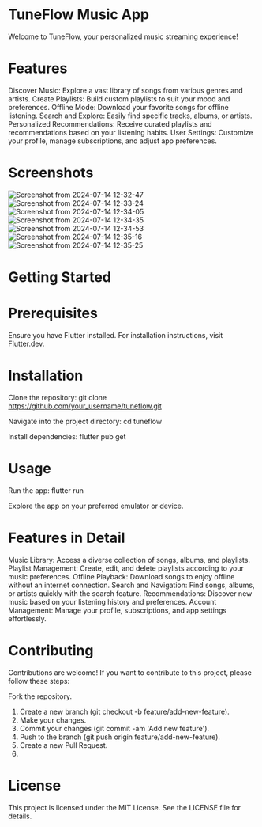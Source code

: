 # TuneFlow Music App
Welcome to TuneFlow, your personalized music streaming experience!

# Features
Discover Music: Explore a vast library of songs from various genres and artists.
Create Playlists: Build custom playlists to suit your mood and preferences.
Offline Mode: Download your favorite songs for offline listening.
Search and Explore: Easily find specific tracks, albums, or artists.
Personalized Recommendations: Receive curated playlists and recommendations based on your listening habits.
User Settings: Customize your profile, manage subscriptions, and adjust app preferences.

# Screenshots
![Screenshot from 2024-07-14 12-32-47](https://github.com/user-attachments/assets/ef9ed492-ce1d-4425-87fd-acf998f93dde)
![Screenshot from 2024-07-14 12-33-24](https://github.com/user-attachments/assets/c48910b5-66d1-454a-b401-b7b7537cd8b1)
![Screenshot from 2024-07-14 12-34-05](https://github.com/user-attachments/assets/9d0bbd49-4692-4cf2-9596-7fb2d2df40d9)
![Screenshot from 2024-07-14 12-34-35](https://github.com/user-attachments/assets/f23c32c4-d2cd-47de-856a-6d8e5ca65a62)
![Screenshot from 2024-07-14 12-34-53](https://github.com/user-attachments/assets/d14618a0-ab95-46e1-9681-05aa06b1aa03)
![Screenshot from 2024-07-14 12-35-16](https://github.com/user-attachments/assets/1935c567-1a98-4218-8f00-03e356461ecb)
![Screenshot from 2024-07-14 12-35-25](https://github.com/user-attachments/assets/ca8068fc-5745-4ac6-bf0e-e003abf340c9)

# Getting Started
# Prerequisites
Ensure you have Flutter installed. For installation instructions, visit Flutter.dev.

# Installation
Clone the repository:
git clone https://github.com/your_username/tuneflow.git

Navigate into the project directory:
cd tuneflow

Install dependencies:
flutter pub get

# Usage
Run the app:
flutter run

Explore the app on your preferred emulator or device.

# Features in Detail
Music Library: Access a diverse collection of songs, albums, and playlists.
Playlist Management: Create, edit, and delete playlists according to your music preferences.
Offline Playback: Download songs to enjoy offline without an internet connection.
Search and Navigation: Find songs, albums, or artists quickly with the search feature.
Recommendations: Discover new music based on your listening history and preferences.
Account Management: Manage your profile, subscriptions, and app settings effortlessly.

# Contributing
Contributions are welcome! If you want to contribute to this project, please follow these steps:

Fork the repository.
1. Create a new branch (git checkout -b feature/add-new-feature).
2. Make your changes.
3. Commit your changes (git commit -am 'Add new feature').
4. Push to the branch (git push origin feature/add-new-feature).
5. Create a new Pull Request.
6. 
# License
This project is licensed under the MIT License. See the LICENSE file for details.

